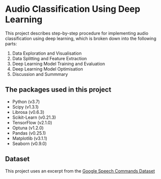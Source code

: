 # Audio Classification Using Deep Learning
This project describes step-by-step procedure for implementing audio classification using deep learning, which is broken down into the following parts:

1. Data Exploration and Visualisation
2. Data Splitting and Feature Extraction
3. Deep Learning Model Training and Evaluation
4. Deep Learning Model Optimisation
5. Discussion and Summmary

## The packages used in this project
- Python (v3.7)
- Scipy (v1.3.1)
- Librosa (v0.6.3)
- Scikit-Learn (v0.21.3)
- TensorFlow (v2.1.0)
- Optuna (v1.2.0)
- Pandas (v0.25.1)
- Matplotlib (v3.1.1)
- Seaborn (v0.9.0)

## Dataset
This project uses an excerpt from the [Google Speech Commands Dataset](https://www.kaggle.com/c/tensorflow-speech-recognition-challenge/data)
